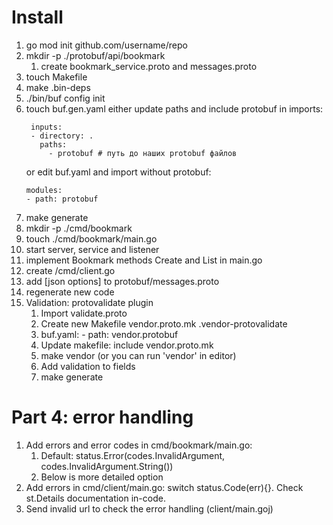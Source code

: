 # Install

1. go mod init github.com/username/repo
2. mkdir -p ./protobuf/api/bookmark
   1. create bookmark_service.proto and messages.proto
3. touch Makefile
4. make .bin-deps
5. ./bin/buf config init
6. touch buf.gen.yaml
   either update paths and include protobuf in imports: 
   ```
    inputs:
    - directory: .
      paths:
        - protobuf # путь до наших protobuf файлов
   ```
   or edit buf.yaml and import without protobuf:
   ```
   modules:
   - path: protobuf
   ```
7. make generate
8. mkdir -p ./cmd/bookmark
9. touch ./cmd/bookmark/main.go
10. start server, service and listener
11. implement Bookmark methods Create and List in main.go
12. create /cmd/client.go
13. add [json options] to protobuf/messages.proto 
14. regenerate new code
15. Validation: protovalidate plugin 
    1. Import validate.proto
    2. Create new Makefile vendor.proto.mk .vendor-protovalidate
    3. buf.yaml: - path: vendor.protobuf
    4. Update makefile: include vendor.proto.mk
    5. make vendor (or you can run 'vendor' in editor)
    6. Add validation to fields
    7. make generate

# Part 4: error handling

1. Add errors and error codes in cmd/bookmark/main.go: 
   1. Default: status.Error(codes.InvalidArgument, codes.InvalidArgument.String())
   2. Below is more detailed option
2. Add errors in cmd/client/main.go: switch status.Code(err){}. Check st.Details documentation in-code.
3. Send invalid url to check the error handling (client/main.goj)